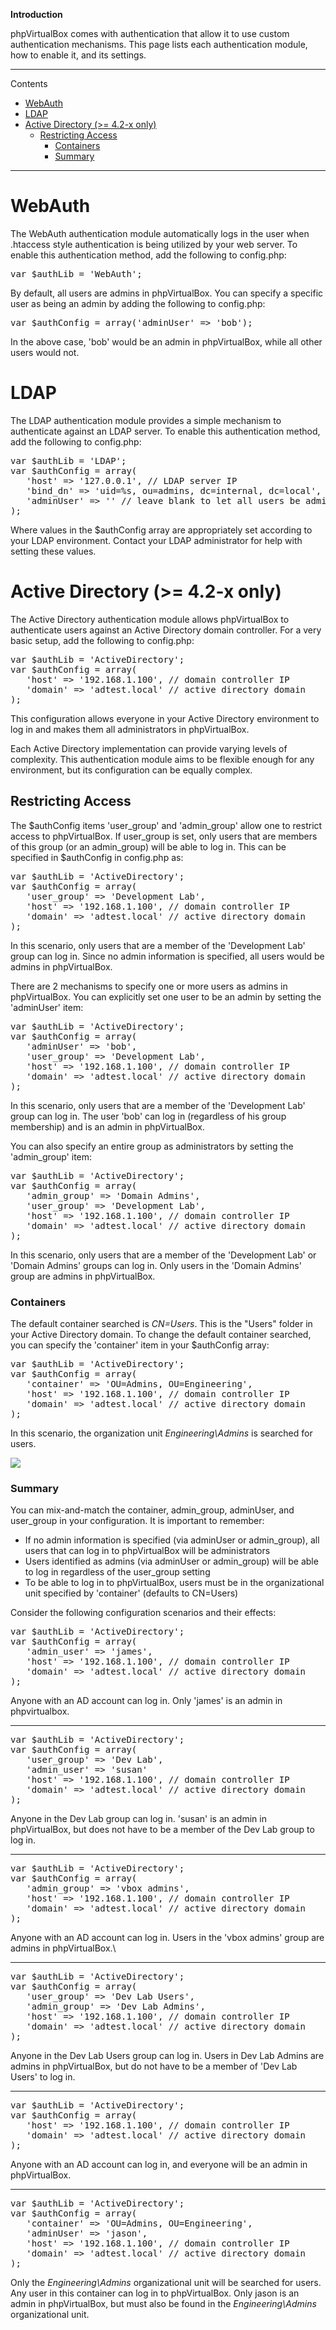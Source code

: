 <div class="markdown_content"><p><strong>Introduction</strong></p>
<p>phpVirtualBox comes with authentication that allow it to use custom authentication mechanisms. This page lists each authentication module, how to enable it, and its settings.</p>
<hr/>
<p>Contents</p>
<div class="toc">
<ul>
<li><a href="#webauth">WebAuth</a></li>
<li><a href="#ldap">LDAP</a></li>
<li><a href="#active-directory-42-x-only">Active Directory (&gt;= 4.2-x only)</a><ul>
<li><a href="#restricting-access">Restricting Access</a><ul>
<li><a href="#containers">Containers</a></li>
<li><a href="#summary">Summary</a></li>
</ul>
</li>
</ul>
</li>
</ul>
</div>
<hr/>
<h1 id="webauth">WebAuth</h1>
<p>The WebAuth authentication module automatically logs in the user when .htaccess style authentication is being utilized by your web server. To enable this authentication method, add the following to config.php:</p>
<div class="codehilite"><pre><span></span>var $authLib = 'WebAuth';
</pre></div>


<p>By default, all users are admins in phpVirtualBox. You can specify a specific user as being an admin by adding the following to config.php:</p>
<div class="codehilite"><pre><span></span>var $authConfig = array('adminUser' =&gt; 'bob');
</pre></div>


<p>In the above case, 'bob' would be an admin in phpVirtualBox, while all other users would not.</p>
<h1 id="ldap">LDAP</h1>
<p>The LDAP authentication module provides a simple mechanism to authenticate against an LDAP server. To enable this authentication method, add the following to config.php:</p>
<div class="codehilite"><pre><span></span>var $authLib = 'LDAP';
var $authConfig = array(
   'host' =&gt; '127.0.0.1', // LDAP server IP
   'bind_dn' =&gt; 'uid=%s, ou=admins, dc=internal, dc=local', // %s will be replaced with login username
   'adminUser' =&gt; '' // leave blank to let all users be admins in phpVirtualBox or specify a username
);
</pre></div>


<p>Where values in the $authConfig array are appropriately set according to your LDAP environment. Contact your LDAP administrator for help with setting these values.</p>
<h1 id="active-directory-42-x-only">Active Directory (&gt;= 4.2-x only)</h1>
<p>The Active Directory authentication module allows phpVirtualBox to authenticate users against an Active Directory domain controller. For a very basic setup, add the following to config.php:</p>
<div class="codehilite"><pre><span></span>var $authLib = 'ActiveDirectory';
var $authConfig = array(
   'host' =&gt; '192.168.1.100', // domain controller IP
   'domain' =&gt; 'adtest.local' // active directory domain
);
</pre></div>


<p>This configuration allows everyone in your Active Directory environment to log in and makes them all administrators in phpVirtualBox.</p>
<p>Each Active Directory implementation can provide varying levels of complexity. This authentication module aims to be flexible enough for any environment, but its configuration can be equally complex.</p>
<h2 id="restricting-access">Restricting Access</h2>
<p>The $authConfig items 'user_group' and 'admin_group' allow one to restrict access to phpVirtualBox. If user_group is set, only users that are members of this group (or an admin_group) will be able to log in. This can be specified in $authConfig in config.php as:</p>
<div class="codehilite"><pre><span></span>var $authLib = 'ActiveDirectory';
var $authConfig = array(
   'user_group' =&gt; 'Development Lab',
   'host' =&gt; '192.168.1.100', // domain controller IP
   'domain' =&gt; 'adtest.local' // active directory domain
);
</pre></div>


<p>In this scenario, only users that are a member of the 'Development Lab' group can log in. Since no admin information is specified, all users would be admins in phpVirtualBox.</p>
<p>There are 2 mechanisms to specify one or more users as admins in phpVirtualBox. You can explicitly set one user to be an admin by setting the 'adminUser' item:</p>
<div class="codehilite"><pre><span></span>var $authLib = 'ActiveDirectory';
var $authConfig = array(
   'adminUser' =&gt; 'bob',
   'user_group' =&gt; 'Development Lab',
   'host' =&gt; '192.168.1.100', // domain controller IP
   'domain' =&gt; 'adtest.local' // active directory domain
);
</pre></div>


<p>In this scenario, only users that are a member of the 'Development Lab' group can log in. The user 'bob' can log in (regardless of his group membership) and is an admin in phpVirtualBox.</p>
<p>You can also specify an entire group as administrators by setting the 'admin_group' item:</p>
<div class="codehilite"><pre><span></span>var $authLib = 'ActiveDirectory';
var $authConfig = array(
   'admin_group' =&gt; 'Domain Admins',
   'user_group' =&gt; 'Development Lab',
   'host' =&gt; '192.168.1.100', // domain controller IP
   'domain' =&gt; 'adtest.local' // active directory domain
);
</pre></div>


<p>In this scenario, only users that are a member of the 'Development Lab' or 'Domain Admins' groups can log in. Only users in the 'Domain Admins' group are admins in phpVirtualBox.</p>
<h3 id="containers">Containers</h3>
<p>The default container searched is <em>CN=Users</em>. This is the "Users" folder in your Active Directory domain. To change the default container searched, you can specify the 'container' item in your $authConfig array:</p>
<div class="codehilite"><pre><span></span>var $authLib = 'ActiveDirectory';
var $authConfig = array(
   'container' =&gt; 'OU=Admins, OU=Engineering',
   'host' =&gt; '192.168.1.100', // domain controller IP
   'domain' =&gt; 'adtest.local' // active directory domain
);
</pre></div>


<p>In this scenario, the organization unit <em>Engineering\Admins</em> is searched for users.</p>
<p><img src="https://phpvirtualbox.github.io/images/adou.png"/></p>
<h3 id="summary">Summary</h3>
<p>You can mix-and-match the container, admin_group, adminUser, and user_group in your configuration. It is important to remember:</p>
<ul>
<li>If no admin information is specified (via adminUser or admin_group), all users that can log in to phpVirtualBox will be administrators</li>
<li>Users identified as admins (via adminUser or admin_group) will be able to log in regardless of the user_group setting</li>
<li>To be able to log in to phpVirtualBox, users must be in the organizational unit specified by 'container' (defaults to CN=Users)</li>
</ul>
<p>Consider the following configuration scenarios and their effects:</p>
<div class="codehilite"><pre><span></span>var $authLib = 'ActiveDirectory';
var $authConfig = array(
   'admin_user' =&gt; 'james',
   'host' =&gt; '192.168.1.100', // domain controller IP
   'domain' =&gt; 'adtest.local' // active directory domain
);
</pre></div>


<p>Anyone with an AD account can log in. Only 'james' is an admin in phpvirtualbox.</p>
<hr/>
<div class="codehilite"><pre><span></span>var $authLib = 'ActiveDirectory';
var $authConfig = array(
   'user_group' =&gt; 'Dev Lab',
   'admin_user' =&gt; 'susan'
   'host' =&gt; '192.168.1.100', // domain controller IP
   'domain' =&gt; 'adtest.local' // active directory domain
);
</pre></div>


<p>Anyone in the Dev Lab group can log in. 'susan' is an admin in phpVirtualBox, but does not have to be a member of the Dev Lab group to log in.</p>
<hr/>
<div class="codehilite"><pre><span></span>var $authLib = 'ActiveDirectory';
var $authConfig = array(
   'admin_group' =&gt; 'vbox admins',
   'host' =&gt; '192.168.1.100', // domain controller IP
   'domain' =&gt; 'adtest.local' // active directory domain
);
</pre></div>


<p>Anyone with an AD account can log in. Users in the 'vbox admins' group are admins in phpVirtualBox.\</p>
<hr/>
<div class="codehilite"><pre><span></span>var $authLib = 'ActiveDirectory';
var $authConfig = array(
   'user_group' =&gt; 'Dev Lab Users',
   'admin_group' =&gt; 'Dev Lab Admins',
   'host' =&gt; '192.168.1.100', // domain controller IP
   'domain' =&gt; 'adtest.local' // active directory domain
);
</pre></div>


<p>Anyone in the Dev Lab Users group can log in. Users in Dev Lab Admins are admins in phpVirtualBox, but do not have to be a member of 'Dev Lab Users' to log in.</p>
<hr/>
<div class="codehilite"><pre><span></span>var $authLib = 'ActiveDirectory';
var $authConfig = array(
   'host' =&gt; '192.168.1.100', // domain controller IP
   'domain' =&gt; 'adtest.local' // active directory domain
);
</pre></div>


<p>Anyone with an AD account can log in, and everyone will be an admin in phpVirtualBox.</p>
<hr/>
<div class="codehilite"><pre><span></span>var $authLib = 'ActiveDirectory';
var $authConfig = array(
   'container' =&gt; 'OU=Admins, OU=Engineering',
   'adminUser' =&gt; 'jason',
   'host' =&gt; '192.168.1.100', // domain controller IP
   'domain' =&gt; 'adtest.local' // active directory domain
);
</pre></div>


<p>Only the <em>Engineering\Admins</em> organizational unit will be searched for users. Any user in this container can log in to phpVirtualBox. Only jason is an admin in phpVirtualBox, but must also be found in the <em>Engineering\Admins</em> organizational unit.</p></div>
